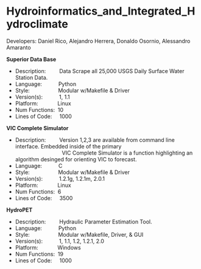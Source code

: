 # Hydroinformatics_and_Integrated_Hydroclimate
Developers: Daniel Rico, Alejandro Herrera, Donaldo Osornio, Alessandro Amaranto


**Superior Data Base**<br/>

* Description:&nbsp;&nbsp;&nbsp;&nbsp;&nbsp;&nbsp;&nbsp;&nbsp;&nbsp;Data Scrape all 25,000 USGS Daily Surface Water Station Data.<br/>
* Language:&nbsp;&nbsp;&nbsp;&nbsp;&nbsp;&nbsp;&nbsp;&nbsp;&nbsp;&nbsp;&nbsp;Python<br/>
* Style:&nbsp;&nbsp;&nbsp;&nbsp;&nbsp;&nbsp;&nbsp;&nbsp;&nbsp;&nbsp;&nbsp;&nbsp;&nbsp;&nbsp;&nbsp;&nbsp;&nbsp;&nbsp;&nbsp;Modular w/Makefile & Driver<br/>
* Version(s):&nbsp;&nbsp;&nbsp;&nbsp;&nbsp;&nbsp;&nbsp;&nbsp;&nbsp;&nbsp;&nbsp;1,&nbsp;1.1<br/>
* Platform:&nbsp;&nbsp;&nbsp;&nbsp;&nbsp;&nbsp;&nbsp;&nbsp;&nbsp;&nbsp;&nbsp;&nbsp;&nbsp;Linux<br/>
* Num Functions:&nbsp;&nbsp;10<br/>
* Lines of Code:&nbsp;&nbsp;&nbsp;&nbsp;&nbsp;1000<br/>

**VIC Complete Simulator**<br/> 

* Description:&nbsp;&nbsp;&nbsp;&nbsp;&nbsp;&nbsp;&nbsp;&nbsp;&nbsp;Version 1,2,3 are available from command line interface. Embedded inside of the primary<br/>&nbsp;&nbsp;&nbsp;&nbsp;&nbsp;&nbsp;&nbsp;&nbsp;&nbsp;&nbsp;&nbsp;&nbsp;&nbsp;&nbsp;&nbsp;&nbsp;&nbsp;&nbsp;&nbsp;&nbsp;&nbsp;&nbsp;&nbsp;&nbsp;&nbsp;&nbsp;&nbsp;&nbsp;&nbsp;&nbsp;&nbsp;VIC Complete Simulator is a function highlighting an algorithm desinged for orienting VIC to forecast.<br/>
* Language:&nbsp;&nbsp;&nbsp;&nbsp;&nbsp;&nbsp;&nbsp;&nbsp;&nbsp;&nbsp;&nbsp;C<br/>
* Style:&nbsp;&nbsp;&nbsp;&nbsp;&nbsp;&nbsp;&nbsp;&nbsp;&nbsp;&nbsp;&nbsp;&nbsp;&nbsp;&nbsp;&nbsp;&nbsp;&nbsp;&nbsp;&nbsp;Modular w/Makefile & Driver<br/>
* Version(s):&nbsp;&nbsp;&nbsp;&nbsp;&nbsp;&nbsp;&nbsp;&nbsp;&nbsp;&nbsp;&nbsp;1.2.1g,&nbsp;1.2.1m,&nbsp;2.0.1<br/>
* Platform:&nbsp;&nbsp;&nbsp;&nbsp;&nbsp;&nbsp;&nbsp;&nbsp;&nbsp;&nbsp;&nbsp;&nbsp;&nbsp;Linux<br/>
* Num Functions:&nbsp;&nbsp;6<br/>
* Lines of Code:&nbsp;&nbsp;&nbsp;&nbsp;&nbsp;3500<br/>

**HydroPET**<br/>

* Description:&nbsp;&nbsp;&nbsp;&nbsp;&nbsp;&nbsp;&nbsp;&nbsp;&nbsp;Hydraulic Parameter Estimation Tool.<br/>
* Language:&nbsp;&nbsp;&nbsp;&nbsp;&nbsp;&nbsp;&nbsp;&nbsp;&nbsp;&nbsp;&nbsp;Python<br/>
* Style:&nbsp;&nbsp;&nbsp;&nbsp;&nbsp;&nbsp;&nbsp;&nbsp;&nbsp;&nbsp;&nbsp;&nbsp;&nbsp;&nbsp;&nbsp;&nbsp;&nbsp;&nbsp;&nbsp;Modular w/Makefile, Driver, & GUI<br/>
* Version(s):&nbsp;&nbsp;&nbsp;&nbsp;&nbsp;&nbsp;&nbsp;&nbsp;&nbsp;&nbsp;&nbsp;1,&nbsp;1.1,&nbsp;1.2,&nbsp;1.2.1,&nbsp;2.0<br/>
* Platform:&nbsp;&nbsp;&nbsp;&nbsp;&nbsp;&nbsp;&nbsp;&nbsp;&nbsp;&nbsp;&nbsp;&nbsp;&nbsp;Windows<br/>
* Num Functions:&nbsp;&nbsp;19<br/>
* Lines of Code:&nbsp;&nbsp;&nbsp;&nbsp;&nbsp;1000<br/>
